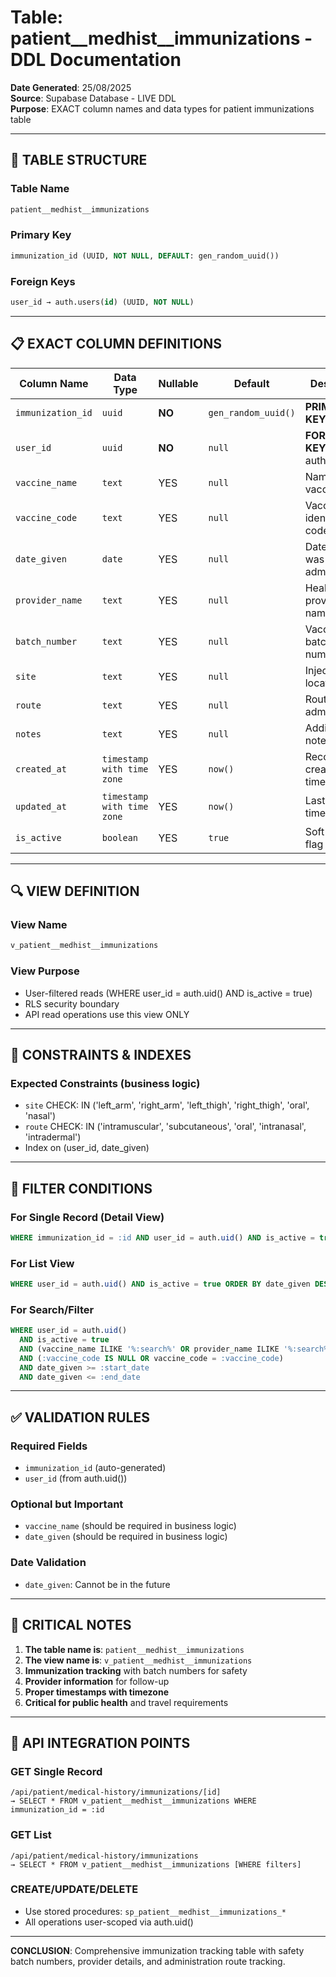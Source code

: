 # Table: patient__medhist__immunizations - DDL Documentation

**Date Generated**: 25/08/2025  
**Source**: Supabase Database - LIVE DDL  
**Purpose**: EXACT column names and data types for patient immunizations table

---

## 🎯 TABLE STRUCTURE

### Table Name
```sql
patient__medhist__immunizations
```

### Primary Key
```sql
immunization_id (UUID, NOT NULL, DEFAULT: gen_random_uuid())
```

### Foreign Keys
```sql
user_id → auth.users(id) (UUID, NOT NULL)
```

---

## 📋 EXACT COLUMN DEFINITIONS

| Column Name | Data Type | Nullable | Default | Description |
|-------------|-----------|----------|---------|-------------|
| `immunization_id` | `uuid` | **NO** | `gen_random_uuid()` | **PRIMARY KEY** |
| `user_id` | `uuid` | **NO** | `null` | **FOREIGN KEY** → auth.users(id) |
| `vaccine_name` | `text` | YES | `null` | Name of the vaccine |
| `vaccine_code` | `text` | YES | `null` | Vaccine identification code |
| `date_given` | `date` | YES | `null` | Date vaccine was administered |
| `provider_name` | `text` | YES | `null` | Healthcare provider name |
| `batch_number` | `text` | YES | `null` | Vaccine batch/lot number |
| `site` | `text` | YES | `null` | Injection site location |
| `route` | `text` | YES | `null` | Route of administration |
| `notes` | `text` | YES | `null` | Additional notes |
| `created_at` | `timestamp with time zone` | YES | `now()` | Record creation timestamp |
| `updated_at` | `timestamp with time zone` | YES | `now()` | Last update timestamp |
| `is_active` | `boolean` | YES | `true` | Soft delete flag |

---

## 🔍 VIEW DEFINITION

### View Name
```sql
v_patient__medhist__immunizations
```

### View Purpose
- User-filtered reads (WHERE user_id = auth.uid() AND is_active = true)
- RLS security boundary
- API read operations use this view ONLY

---

## 🔐 CONSTRAINTS & INDEXES

### Expected Constraints (business logic)
- `site` CHECK: IN ('left_arm', 'right_arm', 'left_thigh', 'right_thigh', 'oral', 'nasal')
- `route` CHECK: IN ('intramuscular', 'subcutaneous', 'oral', 'intranasal', 'intradermal')
- Index on (user_id, date_given)

---

## 🎯 FILTER CONDITIONS

### For Single Record (Detail View)
```sql
WHERE immunization_id = :id AND user_id = auth.uid() AND is_active = true
```

### For List View
```sql
WHERE user_id = auth.uid() AND is_active = true ORDER BY date_given DESC
```

### For Search/Filter
```sql
WHERE user_id = auth.uid() 
  AND is_active = true 
  AND (vaccine_name ILIKE '%:search%' OR provider_name ILIKE '%:search%')
  AND (:vaccine_code IS NULL OR vaccine_code = :vaccine_code)
  AND date_given >= :start_date
  AND date_given <= :end_date
```

---

## ✅ VALIDATION RULES

### Required Fields
- `immunization_id` (auto-generated)
- `user_id` (from auth.uid())

### Optional but Important
- `vaccine_name` (should be required in business logic)
- `date_given` (should be required in business logic)

### Date Validation
- `date_given`: Cannot be in the future

---

## 🚨 CRITICAL NOTES

1. **The table name is**: `patient__medhist__immunizations`
2. **The view name is**: `v_patient__medhist__immunizations`
3. **Immunization tracking** with batch numbers for safety
4. **Provider information** for follow-up
5. **Proper timestamps with timezone**
6. **Critical for public health** and travel requirements

---

## 🔧 API INTEGRATION POINTS

### GET Single Record
```
/api/patient/medical-history/immunizations/[id]
→ SELECT * FROM v_patient__medhist__immunizations WHERE immunization_id = :id
```

### GET List
```
/api/patient/medical-history/immunizations
→ SELECT * FROM v_patient__medhist__immunizations [WHERE filters]
```

### CREATE/UPDATE/DELETE
- Use stored procedures: `sp_patient__medhist__immunizations_*`
- All operations user-scoped via auth.uid()

---

**CONCLUSION**: Comprehensive immunization tracking table with safety batch numbers, provider details, and administration route tracking.